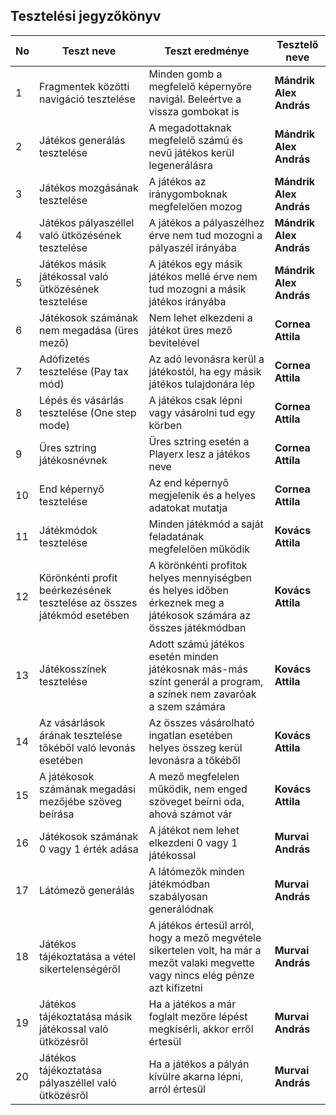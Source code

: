## Tesztelési jegyzőkönyv

|No|Teszt neve |Teszt eredménye|Tesztelő neve|
|--|--|--|--|
| 1 | Fragmentek közötti navigáció tesztelése | Minden gomb a megfelelő képernyőre navigál. Beleértve a vissza gombokat is | **Mándrik Alex András** |
| 2 | Játékos generálás tesztelése | A megadottaknak megfelelő számú és nevű játékos kerül legenerálásra | **Mándrik Alex András** |
| 3 | Játékos mozgásának tesztelése | A játékos az iránygomboknak megfelelően mozog | **Mándrik Alex András** |
| 4 | Játékos pályaszéllel való ütközésének tesztelése | A játékos a pályaszélhez érve nem tud mozogni a pályaszél irányába | **Mándrik Alex András** |
| 5 | Játékos másik játékossal való ütközésének tesztelése | A játékos egy másik játékos mellé érve nem tud mozogni a másik játékos irányába | **Mándrik Alex András** |
| 6 | Játékosok számának nem megadása (üres mező) | Nem lehet elkezdeni a játékot üres mező bevitelével | **Cornea Attila** |
| 7 | Adófizetés tesztelése (Pay tax mód)| Az adó levonásra kerül a játékostól, ha egy másik játékos tulajdonára lép | **Cornea Attila** |
| 8 | Lépés és vásárlás tesztelése (One step mode) | A játékos csak lépni vagy vásárolni tud egy körben | **Cornea Attila** |
| 9 | Üres sztring játékosnévnek | Üres sztring esetén a Playerx lesz a játékos neve | **Cornea Attila** |
| 10 | End képernyő tesztelése | Az end képernyő megjelenik és a helyes adatokat mutatja | **Cornea Attila** |
| 11 | Játékmódok tesztelése | Minden játékmód a saját feladatának megfelelően működik | **Kovács Attila** |
| 12 | Körönkénti profit beérkezésének tesztelése az összes játékmód esetében | A körönkénti profitok helyes mennyiségben és helyes időben érkeznek meg a játékosok számára az összes játékmódban | **Kovács Attila** |
| 13 | Játékosszínek tesztelése | Adott számú játékos esetén minden játékosnak más-más színt generál a program, a színek nem zavaróak a szem számára | **Kovács Attila** |
| 14 | Az vásárlások árának tesztelése tőkéből való levonás esetében | Az összes vásárolható ingatlan esetében helyes összeg kerül levonásra a tőkéből | **Kovács Attila** |
| 15 | A játékosok számának megadási mezőjébe szöveg beírása | A mező megfelelen működik, nem enged szöveget beírni oda, ahová számot vár | **Kovács Attila** |
| 16 | Játékosok számának 0 vagy 1 érték adása | A játékot nem lehet elkezdeni 0 vagy 1 játékossal | **Murvai András** |
| 17 | Látómező generálás | A látómezők minden játékmódban szabályosan generálódnak | **Murvai András** |
| 18 | Játékos tájékoztatása a vétel sikertelenségéről | A játékos értesül arról, hogy a mező megvétele sikertelen volt, ha már a mezőt valaki megvette vagy nincs elég pénze azt kifizetni | **Murvai András** |
| 19 | Játékos tájékoztatása másik játékossal való ütközésről | Ha a játékos a már foglalt mezőre lépést megkísérli, akkor erről értesül | **Murvai András** |
| 20 | Játékos tájékoztatása pályaszéllel való ütközésről | Ha a játékos a pályán kívülre akarna lépni, arról értesül | **Murvai András** |
